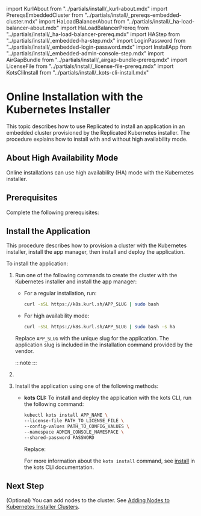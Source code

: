 import KurlAbout from "../partials/install/_kurl-about.mdx"
import PrereqsEmbeddedCluster from "../partials/install/_prereqs-embedded-cluster.mdx"
import HaLoadBalancerAbout from "../partials/install/_ha-load-balancer-about.mdx"
import HaLoadBalancerPrereq from "../partials/install/_ha-load-balancer-prereq.mdx"
import HAStep from "../partials/install/_embedded-ha-step.mdx"
import LoginPassword from "../partials/install/_embedded-login-password.mdx"
import InstallApp from "../partials/install/_embedded-admin-console-step.mdx"
import AirGapBundle from "../partials/install/_airgap-bundle-prereq.mdx"
import LicenseFile from "../partials/install/_license-file-prereq.mdx"
import KotsCliInstall from "../partials/install/_kots-cli-install.mdx"

# Online Installation with the Kubernetes Installer

This topic describes how to use Replicated to install an application in an embedded cluster provisioned by the Replicated Kubernetes installer. The procedure explains how to install with and without high availability mode.

<KurlAbout/>

## About High Availability Mode

Online installations can use high availability (HA) mode with the Kubernetes installer.

<HaLoadBalancerAbout/>

## Prerequisites

Complete the following prerequisites:

<PrereqsEmbeddedCluster/>

<LicenseFile/>

<HaLoadBalancerPrereq/>

## Install the Application

This procedure describes how to provision a cluster with the Kubernetes installer, install the app manager, then install and deploy the application.

To install the application:

1. Run one of the following commands to create the cluster with the Kubernetes installer and install the app manager:

    * For a regular installation, run:

      ```bash
      curl -sSL https://k8s.kurl.sh/APP_SLUG | sudo bash
      ```
    
    * For high availability mode:

      ```bash
      curl -sSL https://k8s.kurl.sh/APP_SLUG | sudo bash -s ha
      ```
    
    Replace `APP_SLUG` with the unique slug for the application. The application slug is included in the installation command provided by the vendor.

    :::note
    <LoginPassword/>
    :::

1. <HAStep/> 

1. Install the application using one of the following methods:

    <InstallApp/>

    - **kots CLI:** To install and deploy the application with the kots CLI, run the following command:

      ```bash
      kubectl kots install APP_NAME \
      --license-file PATH_TO_LICENSE_FILE \
      --config-values PATH_TO_CONFIG_VALUES \
      --namespace ADMIN_CONSOLE_NAMESPACE \
      --shared-password PASSWORD
      ```

      Replace:
      <KotsCliInstall/>

      For more information about the `kots install` command, see [install](/reference/kots-cli-install) in the kots CLI documentation.

## Next Step

(Optional) You can add nodes to the cluster. See [Adding Nodes to Kubernetes Installer Clusters](cluster-management-add-nodes).